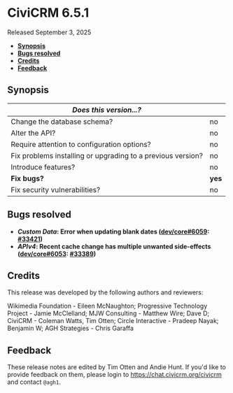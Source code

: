 # CiviCRM 6.5.1

Released September 3, 2025

- **[Synopsis](#synopsis)**
- **[Bugs resolved](#bugs)**
- **[Credits](#credits)**
- **[Feedback](#feedback)**

## <a name="synopsis"></a>Synopsis

| *Does this version...?*                                         |          |
| --------------------------------------------------------------- | -------- |
| Change the database schema?                                     | no       |
| Alter the API?                                                  | no       |
| Require attention to configuration options?                     | no       |
| Fix problems installing or upgrading to a previous version?     | no       |
| Introduce features?                                             | no       |
| **Fix bugs?**                                                   | **yes**  |
| Fix security vulnerabilities?                                   | no       |

## <a name="bugs"></a>Bugs resolved

* **_Custom Data_: Error when updating blank dates ([dev/core#6059](https://lab.civicrm.org/dev/core/-/issues/6059): [#33421](https://github.com/civicrm/civicrm-core/pull/33421))**
* **_APIv4_: Recent cache change has multiple unwanted side-effects ([dev/core#6053](https://lab.civicrm.org/dev/core/-/issues/6053): [#33389](https://github.com/civicrm/civicrm-core/pull/33389))**

## <a name="credits"></a>Credits

This release was developed by the following authors and reviewers:

Wikimedia Foundation - Eileen McNaughton; Progressive Technology Project - Jamie
McClelland; MJW Consulting - Matthew Wire; Dave D; CiviCRM - Coleman Watts, Tim Otten;
Circle Interactive - Pradeep Nayak; Benjamin W; AGH Strategies - Chris Garaffa 

## <a name="feedback"></a>Feedback

These release notes are edited by Tim Otten and Andie Hunt.  If you'd like to
provide feedback on them, please login to https://chat.civicrm.org/civicrm and
contact `@agh1`.
